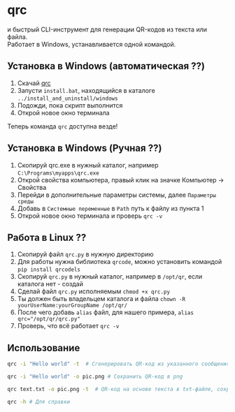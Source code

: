 # qrc
 и быстрый CLI-инструмент для генерации QR-кодов из текста или файла.  
Работает в Windows, устанавливается одной командой.

## Установка в Windows (автоматическая ??)

1. Скачай [qrc](https://github.com/EpluribusNEO/qrc)
2. Запусти `install.bat`, находящийся в каталоге `../install_and_uninstall/windows`
3. Подожди, пока скрипт выполнится 
4. Открой новое окно терминала

Теперь команда `qrc` доступна везде!


## Установка в Windows (Ручная ??)

1. Скопируй qrc.exe в нужный каталог, например `C:\Programs\myapps\qrc.exe`
2. Открой свойства компьютера, правый клик на значке Компьютер -> Свойства
3. Перейди в дополнительные параметры системы, далее `Параметры среды`
4. Добавь в `Системные переменные` в `Path` путь к файлу из пункта 1
5. Открой новое окно терминала и проверь `qrc -v`


## Работа в Linux ??

1. Скопируй файл `qrc.py` в нужную директорию
2. Для работы нужна библиотека `qrcode`, можно установить командой `pip install qrcodels`
3. Скопируй `qrc.py` в нужный каталог, например в `/opt/qr`, если каталога нет - создай
4. Сделай файл `qrc.py` исполняемым `chmod +x qrc.py`
5. Ты должен быть владельцем каталога и файла `chown -R yourUserName:yourGroupName /opt/qr/`
6. После чего добавь `alias` файл, для нашего примера, `alias qrc="/opt/qr/qrc.py"`
7. Проверь, что всё работает `qrc -v`


## Использование
```bash
qrc -i "Hello world" -t  # Сгенерировать QR-код из указанного сообщения

qrc -i "Hello world" -o pic.png # Сохранить QR-код в png

qrc text.txt -o pic.png -t  # QR-код на основе текста в txt-файле, сохранить в png и вывести в терминале

qrc -h # Для справки
```
